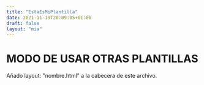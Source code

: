 ```yaml
---
title: "EstaEsMiPlantilla"
date: 2021-11-19T20:09:05+01:00
draft: false
layout: "mia"
---
```


# MODO DE USAR OTRAS PLANTILLAS

Añado layout: "nombre.html" a la cabecera de este archivo.